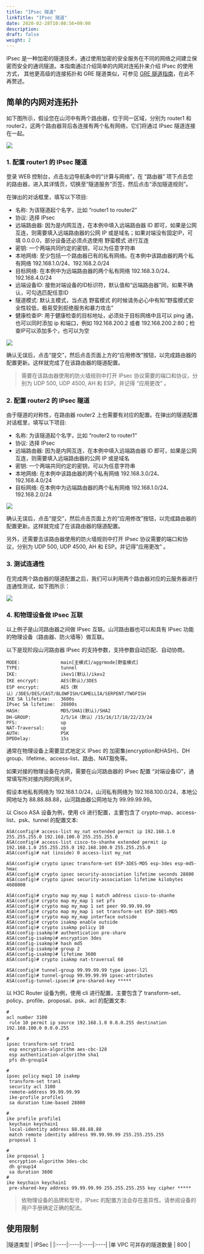 ```yaml
---
title: "IPsec 隧道"
linkTitle: "IPsec 隧道"
date: 2020-02-28T10:08:56+09:00
description:
draft: false
weight: 2
---
```



IPsec 是一种加密的隧道技术，通过使用加密的安全服务在不同的网络之间建立保密而安全的通讯隧道。本指南通过介绍简单的内网对连拓扑来介绍 IPsec 的使用方式， 其他更高级的连接拓扑和 GRE 隧道类似，可参见 [GRE 隧道指南](../gre)，在此不再赘述。

## 简单的内网对连拓扑

如下图所示，假设您在山河中有两个路由器，位于同一区域，分别为 router1 和 router2，这两个路由器背后各连接有两个私有网络，它们将通过 IPsec 隧道连接在一起。

![](../../_images/ipsec-tunnel.png)

### 1. 配置 router1 的 IPsec 隧道

登录 WEB 控制台，点击左边导航条中的“计算与网络”，在 “路由器” 项下点击您的路由器，进入其详情页，切换至“隧道服务”页签，然后点击“添加隧道规则”。

在弹出的对话框里，填写以下项目:

* 名称: 为该隧道起个名字，比如 “router1 to router2”
* 协议: 选择 IPsec
* 远端路由器: 因为是内网互连，在本例中填入远端路由器 ID 即可，如果是公网互连，则需要填入远端路由器的公网 IP 或是域名；如果对端没有固定IP，可填 0.0.0.0，部分设备还必须点选使用 野蛮模式 进行互连
* 密钥: 一个两端共同约定的密钥，可以为任意字符串
* 本地网络: 至少包括一个路由器已有的私有网络。在本例中该路由器的两个私有网络 192.168.1.0/24、192.168.2.0/24
* 目标网络: 在本例中为远端路由器的两个私有网络 192.168.3.0/24、192.168.4.0/24
* 远端设备ID: 接勃对端设备的ID标识符，默认值和“远端路由器”同，如果不确认，可勾选匹配任意ID
* 隧道模式: 默认主模式，当点选 野蛮模式 的时候请务必心中有知“野蛮模式安全性较低，极易受到拒绝服务和暴力攻击”
* 健康检查IP: 用于健康检查的目标地址，必须处于目标网络中且可以 ping 通，也可以同时添加 ip 和端口，例如 192.168.200.2 或者 192.168.200.2:80；检查IP可以添加多个，也可以为空

![](../../_images/ipsec-r1-r2.png)

确认无误后，点击“提交”，然后点击页面上方的“应用修改”按钮，以完成路由器的配置更新。这样就完成了在该路由器的隧道配置。

> 需要在该路由器使用的防火墙规则中打开 IPsec 协议需要的端口和协议，分别为 UDP 500, UDP 4500, AH 和 ESP。并记得 “应用更改” 。

### 2. 配置 router2 的 IPsec 隧道

由于隧道的对称性，在路由器 router2 上也需要有对应的配置。在弹出的隧道配置对话框里，填写以下项目:

* 名称: 为该隧道起个名字，比如 “router2 to router1”
* 协议: 选择 IPsec
* 远端路由器: 因为是内网互连，在本例中填入远端路由器 ID 即可，如果是公网互连，则需要填入远端路由器的公网 IP 或是域名
* 密钥: 一个两端共同约定的密钥，可以为任意字符串
* 本地网络: 在本例中该路由器的两个私有网络 192.168.3.0/24、192.168.4.0/24
* 目标网络: 在本例中为远端路由器的两个私有网络 192.168.1.0/24、192.168.2.0/24

![](../../_images/ipsec-r2-r1.png)

确认无误后，点击“提交”，然后点击页面上方的“应用修改”按钮，以完成路由器的配置更新。这样就完成了在该路由器的隧道配置。

另外，还需要去该路由器使用的防火墙规则中打开 IPsec 协议需要的端口和协议，分别为 UDP 500, UDP 4500, AH 和 ESP。并记得”应用更改” 。

### 3. 测试连通性

在完成两个路由器的隧道配置之后，我们可以利用两个路由器对应的云服务器进行连通性测试，如下图所示：

![](../../_images/ipsec-r1-r2-ping.png)

### 4. 和物理设备做 IPsec 互联

以上例子是山河路由器之间做 IPsec 互联。山河路由器也可以和具有 IPsec 功能的物理设备（路由器、防火墙等）做互联。

以下是现阶段山河路由器 IPsec 的支持参数，支持参数自动匹配、自动协商。

```
MODE:               main[主模式]/aggrmode[野蛮模式]
TYPE:               tunnel
IKE:                ikev1(默认)/ikev2
IKE encrypt:        AES(默认)/3DES
ESP encrypt:        AES（默认）/3DES/DES/CAST/BLOWFISH/CAMELLIA/SERPENT/TWOFISH
IKE SA lifetime:    3600s
IPsec SA lifetime:  28800s
HASH:               MD5/SHA1(默认)/SHA2
DH-GROUP:           2/5/14（默认）/15/16/17/18/22/23/24
PFS:                up
NAT-Traversal:      up
AUTH:               PSK
DPDDelay:           15s
```

通常在物理设备上需要显式地定义 IPsec 的 加密集(encryption和HASH)、DH group、lifetime、access-list、路由、NAT豁免等。

如果对接的物理设备在内网，需要在山河路由器的 IPsec 配置 “对端设备ID”，通常填写所对接内网的网关IP。

假设本地私有网络为 192.168.1.0/24，山河私有网络为 192.168.100.0/24，本地公网地址为 88.88.88.88，山河路由器公网地址为 99.99.99.99。

以 Cisco ASA 设备为例，使用 cli 进行配置，主要包含了 crypto-map、access-list、psk、tunnel 的配置文本:

```
ASA(config)# access-list my_nat extended permit ip 192.168.1.0 255.255.255.0 192.168.100.0 255.255.255.0
ASA(config)# access-list cisco-to-shanhe extended permit ip 192.168.1.0 255.255.255.0 192.168.100.0 255.255.255.0
ASA(config)# nat (inside) 0 access-list my_nat

ASA(config)# crypto ipsec transform-set ESP-3DES-MD5 esp-3des esp-md5-hmac
ASA(config)# crypto ipsec security-association lifetime seconds 28800
ASA(config)# crypto ipsec security-association lifetime kilobytes 4608000

ASA(config)# crypto map my_map 1 match address cisco-to-shanhe
ASA(config)# crypto map my_map 1 set pfs
ASA(config)# crypto map my_map 1 set peer 99.99.99.99
ASA(config)# crypto map my_map 1 set transform-set ESP-3DES-MD5
ASA(config)# crypto map my_map interface outside
ASA(config)# crypto isakmp enable outside
ASA(config)# crypto isakmp policy 10
ASA(config-isakmp)# authentication pre-share
ASA(config-isakmp)# encryption 3des
ASA(config-isakmp)# hash md5
ASA(config-isakmp)# group 2
ASA(config-isakmp)# lifetime 3600
ASA(config)# crypto isakmp nat-traversal 60

ASA(config)# tunnel-group 99.99.99.99 type ipsec-l2l
ASA(config)# tunnel-group 99.99.99.99 ipsec-attributes
ASA(config-tunnel-ipsec)# pre-shared-key *****
```

以 H3C Router 设备为例，使用 cli 进行配置，主要包含了 transform-set、policy、profile、proposal、psk、acl 的配置文本:

```
#
acl number 3100
 rule 10 permit ip source 192.168.1.0 0.0.0.255 destination 192.168.100.0 0.0.0.255

#
ipsec transform-set tran1
 esp encryption-algorithm aes-cbc-128
 esp authentication-algorithm sha1
 pfs dh-group14

#
ipsec policy map1 10 isakmp
 transform-set tran1
 security acl 3100
 remote-address 99.99.99.99
 ike-profile profile1
 sa duration time-based 28800

#
ike profile profile1
 keychain keychain1
 local-identity address 88.88.88.88
 match remote identity address 99.99.99.99 255.255.255.255
 proposal 1

#
ike proposal 1
 encryption-algorithm 3des-cbc
 dh group14
 sa duration 3600
#
ike keychain keychain1
 pre-shared-key address 99.99.99.99 255.255.255.255 key cipher *****
```

> 依物理设备的品牌和型号，IPsec 的配置方法会存在差异性。请参阅设备的用户手册确定正确的配法。


## 使用限制


|隧道类型    | IPSec    |
|:----|:----|:----|:----|
|单 VPC 可并存的隧道数量   | 800    |